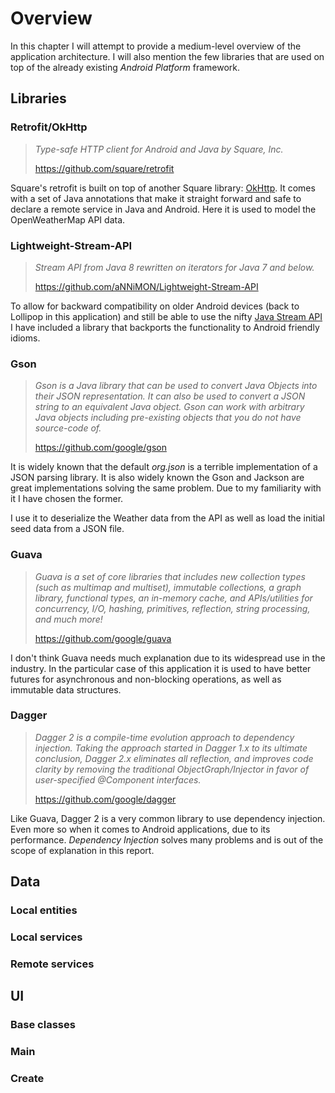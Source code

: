 # Overview

In this chapter I will attempt to provide a medium-level overview of the
application architecture. I will also mention the few libraries that are used on
top of the already existing _Android Platform_ framework.

## Libraries

### Retrofit/OkHttp

> _Type-safe HTTP client for Android and Java by Square, Inc._
>
> <https://github.com/square/retrofit>

Square's retrofit is built on top of another Square library: [OkHttp][]. It
comes with a set of Java annotations that make it straight forward and safe to
declare a remote service in Java and Android. Here it is used to model the
OpenWeatherMap API data.

### Lightweight-Stream-API

> _Stream API from Java 8 rewritten on iterators for Java 7 and below._
>
> <https://github.com/aNNiMON/Lightweight-Stream-API>

To allow for backward compatibility on older Android devices (back to Lollipop
in this application) and still be able to use the nifty [Java Stream API][] I
have included a library that backports the functionality to Android friendly
idioms.

### Gson

> _Gson is a Java library that can be used to convert Java Objects into their
> JSON representation. It can also be used to convert a JSON string to an
> equivalent Java object. Gson can work with arbitrary Java objects including
> pre-existing objects that you do not have source-code of._
>
> <https://github.com/google/gson>

It is widely known that the default _org.json_ is a terrible implementation of
a JSON parsing library. It is also widely known the Gson and Jackson are great
implementations solving the same problem. Due to my familiarity with it I have
chosen the former.

I use it to deserialize the Weather data from the API as well as load the
initial seed data from a JSON file.

### Guava

> _Guava is a set of core libraries that includes new collection types (such as
> multimap and multiset), immutable collections, a graph library, functional
> types, an in-memory cache, and APIs/utilities for concurrency, I/O, hashing,
> primitives, reflection, string processing, and much more!_
>
> <https://github.com/google/guava>

I don't think Guava needs much explanation due to its widespread use in the
industry. In the particular case of this application it is used to have better
futures for asynchronous and non-blocking operations, as well as immutable data
structures.

### Dagger

> _Dagger 2 is a compile-time evolution approach to dependency injection.
> Taking the approach started in Dagger 1.x to its ultimate conclusion, Dagger
> 2.x eliminates all reflection, and improves code clarity by removing the
> traditional ObjectGraph/Injector in favor of user-specified @Component
> interfaces._
>
> <https://github.com/google/dagger>

Like Guava, Dagger 2 is a very common library to use dependency injection. Even
more so when it comes to Android applications, due to its performance.
_Dependency Injection_ solves many problems and is out of the scope of
explanation in this report.

## Data

### Local entities

### Local services

### Remote services

## UI

### Base classes

### Main

### Create

[OkHttp]: http://square.github.io/okhttp/
[Java Stream API]: https://docs.oracle.com/javase/8/docs/api/java/util/stream/package-summary.html
